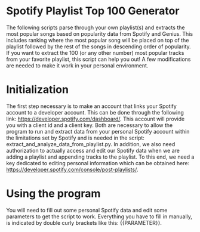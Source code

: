 # Spotify Playlist Top 100 Generator 
The following scripts parse through your own playlist(s) and extracts the most popular songs based on popularity data from Spotify and Genius. This includes ranking where the most popular song will be placed on top of the playlist followed by the rest of the songs in descending order of popularity. If you want to extract the 100 (or any other number) most popular tracks from your favorite playlist, this script can help you out! A few modifications are needed to make it work in your personal environment.

# Initialization 
The first step necessary is to make an account that links your Spotify account to a developer account. This can be done through the following link: https://developer.spotify.com/dashboard/. This account will provide you with a client id and a client key. Both are necessary to allow the program to run and extract data from your personal Spotify account within the limitations set by Spotify and is needed in the script: extract_and_analyze_data_from_playlist.py. In addition, we also need authorization to actually access and edit our Spotify data when we are adding a playlist and appending tracks to the playlist. To this end, we need a key dedicated to editing personal information which can be obtained here: https://developer.spotify.com/console/post-playlists/. 

# Using the program
You will need to fill out some personal Spotify data and edit some parameters to get the script to work. Everything you have to fill in manually, is indicated by double curly brackets like this: {{PARAMETER}}. 
